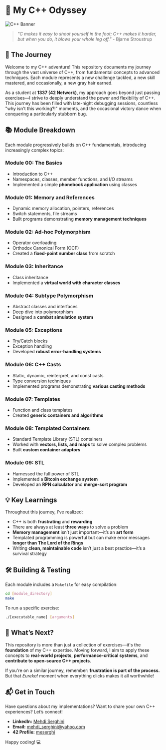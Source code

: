 # 🚀 My C++ Odyssey

![C++ Banner](https://raw.githubusercontent.com/Serghini04/Serghini04/main/assets/cpp_banner.png)

> *"C makes it easy to shoot yourself in the foot; C++ makes it harder, but when you do, it blows your whole leg off."* - Bjarne Stroustrup

## 🧭 The Journey

Welcome to my C++ adventure! This repository documents my journey through the vast universe of C++, from fundamental concepts to advanced techniques. Each module represents a new challenge tackled, a new skill mastered, and occasionally, a new gray hair earned.

As a student at **1337 (42 Network)**, my approach goes beyond just passing exercises—I strive to deeply understand the power and flexibility of C++. This journey has been filled with late-night debugging sessions, countless "why isn't this working?!" moments, and the occasional victory dance when conquering a particularly stubborn bug.

## 📚 Module Breakdown

Each module progressively builds on C++ fundamentals, introducing increasingly complex topics:

### **Module 00: The Basics**
- Introduction to C++
- Namespaces, classes, member functions, and I/O streams
- Implemented a simple **phonebook application** using classes

### **Module 01: Memory and References**
- Dynamic memory allocation, pointers, references
- Switch statements, file streams
- Built programs demonstrating **memory management techniques**

### **Module 02: Ad-hoc Polymorphism**
- Operator overloading
- Orthodox Canonical Form (OCF)
- Created a **fixed-point number class** from scratch

### **Module 03: Inheritance**
- Class inheritance
- Implemented a **virtual world with character classes**

### **Module 04: Subtype Polymorphism**
- Abstract classes and interfaces
- Deep dive into polymorphism
- Designed a **combat simulation system**

### **Module 05: Exceptions**
- Try/Catch blocks
- Exception handling
- Developed **robust error-handling systems**

### **Module 06: C++ Casts**
- Static, dynamic, reinterpret, and const casts
- Type conversion techniques
- Implemented programs demonstrating **various casting methods**

### **Module 07: Templates**
- Function and class templates
- Created **generic containers and algorithms**

### **Module 08: Templated Containers**
- Standard Template Library (STL) containers
- Worked with **vectors, lists, and maps** to solve complex problems
- Built **custom container adaptors**

### **Module 09: STL**
- Harnessed the full power of STL
- Implemented a **Bitcoin exchange system**
- Developed an **RPN calculator** and **merge-sort program**

## 💡 Key Learnings

Throughout this journey, I’ve realized:
- C++ is both **frustrating** and **rewarding**
- There are always at least **three ways** to solve a problem
- **Memory management** isn’t just important—it’s an **art form**
- Templated programming is powerful but can make error messages **longer than The Lord of the Rings**
- Writing **clean, maintainable code** isn’t just a best practice—it’s a survival strategy

## 🛠️ Building & Testing

Each module includes a `Makefile` for easy compilation:

```bash
cd [module_directory]
make
```

To run a specific exercise:

```bash
./[executable_name] [arguments]
```

## 🎯 What’s Next?

This repository is more than just a collection of exercises—it's the **foundation** of my C++ expertise. Moving forward, I aim to apply these concepts to **real-world projects**, **performance-critical systems**, and **contribute to open-source C++ projects**.

If you're on a similar journey, remember: **frustration is part of the process.** But that *Eureka!* moment when everything clicks makes it all worthwhile!

## 📬 Get in Touch

Have questions about my implementations? Want to share your own C++ experiences? Let’s connect!

- **LinkedIn:** [Mehdi Serghini](https://www.linkedin.com/in/mehdi-serghini-a81160245/)
- **Email:** [mehdi_serghini@yahoo.com](mailto:mehdi_serghini@yahoo.com)
- **42 Profile:** [meserghi](https://profile.intra.42.fr/users/meserghi)

Happy coding! 💻

